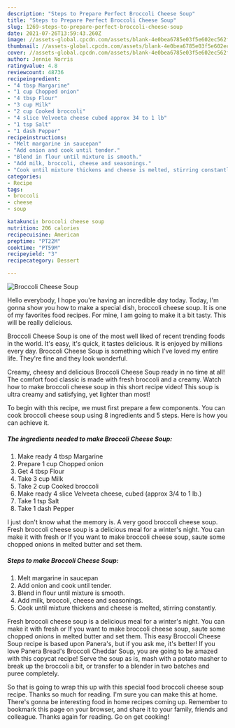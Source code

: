 ```yaml
---
description: "Steps to Prepare Perfect Broccoli Cheese Soup"
title: "Steps to Prepare Perfect Broccoli Cheese Soup"
slug: 1269-steps-to-prepare-perfect-broccoli-cheese-soup
date: 2021-07-26T13:59:43.260Z
image: //assets-global.cpcdn.com/assets/blank-4e0bea6785e03f5e602ec562f230caae08da540cada707380b4fe1bbebba43da.png
thumbnail: //assets-global.cpcdn.com/assets/blank-4e0bea6785e03f5e602ec562f230caae08da540cada707380b4fe1bbebba43da.png
cover: //assets-global.cpcdn.com/assets/blank-4e0bea6785e03f5e602ec562f230caae08da540cada707380b4fe1bbebba43da.png
author: Jennie Norris
ratingvalue: 4.8
reviewcount: 48736
recipeingredient:
- "4 tbsp Margarine"
- "1 cup Chopped onion"
- "4 tbsp Flour"
- "3 cup Milk"
- "2 cup Cooked broccoli"
- "4 slice Velveeta cheese cubed approx 34 to 1 lb"
- "1 tsp Salt"
- "1 dash Pepper"
recipeinstructions:
- "Melt margarine in saucepan"
- "Add onion and cook until tender."
- "Blend in flour until mixture is smooth."
- "Add milk, broccoli, cheese and seasonings."
- "Cook until mixture thickens and cheese is melted, stirring constantly."
categories:
- Recipe
tags:
- broccoli
- cheese
- soup

katakunci: broccoli cheese soup 
nutrition: 206 calories
recipecuisine: American
preptime: "PT22M"
cooktime: "PT59M"
recipeyield: "3"
recipecategory: Dessert

---
```



![Broccoli Cheese Soup](//assets-global.cpcdn.com/assets/blank-4e0bea6785e03f5e602ec562f230caae08da540cada707380b4fe1bbebba43da.png)

Hello everybody, I hope you're having an incredible day today. Today, I'm gonna show you how to make a special dish, broccoli cheese soup. It is one of my favorites food recipes. For mine, I am going to make it a bit tasty. This will be really delicious.

Broccoli Cheese Soup is one of the most well liked of recent trending foods in the world. It's easy, it's quick, it tastes delicious. It is enjoyed by millions every day. Broccoli Cheese Soup is something which I've loved my entire life. They're fine and they look wonderful.

Creamy, cheesy and delicious Broccoli Cheese Soup ready in no time at all! The comfort food classic is made with fresh broccoli and a creamy. Watch how to make broccoli cheese soup in this short recipe video! This soup is ultra creamy and satisfying, yet lighter than most!


To begin with this recipe, we must first prepare a few components. You can cook broccoli cheese soup using 8 ingredients and 5 steps. Here is how you can achieve it.

<!--inarticleads1-->

##### The ingredients needed to make Broccoli Cheese Soup:

1. Make ready 4 tbsp Margarine
1. Prepare 1 cup Chopped onion
1. Get 4 tbsp Flour
1. Take 3 cup Milk
1. Take 2 cup Cooked broccoli
1. Make ready 4 slice Velveeta cheese, cubed (approx 3/4 to 1 lb.)
1. Take 1 tsp Salt
1. Take 1 dash Pepper


I just don&#39;t know what the memory is. A very good broccoli cheese soup. Fresh broccoli cheese soup is a delicious meal for a winter&#39;s night. You can make it with fresh or If you want to make broccoli cheese soup, saute some chopped onions in melted butter and set them. 

<!--inarticleads2-->

##### Steps to make Broccoli Cheese Soup:

1. Melt margarine in saucepan
1. Add onion and cook until tender.
1. Blend in flour until mixture is smooth.
1. Add milk, broccoli, cheese and seasonings.
1. Cook until mixture thickens and cheese is melted, stirring constantly.


Fresh broccoli cheese soup is a delicious meal for a winter&#39;s night. You can make it with fresh or If you want to make broccoli cheese soup, saute some chopped onions in melted butter and set them. This easy Broccoli Cheese Soup recipe is based upon Panera&#39;s, but if you ask me, it&#39;s better! If you love Panera Bread&#39;s Broccoli Cheddar Soup, you are going to be amazed with this copycat recipe! Serve the soup as is, mash with a potato masher to break up the broccoli a bit, or transfer to a blender in two batches and puree completely. 

So that is going to wrap this up with this special food broccoli cheese soup recipe. Thanks so much for reading. I'm sure you can make this at home. There's gonna be interesting food in home recipes coming up. Remember to bookmark this page on your browser, and share it to your family, friends and colleague. Thanks again for reading. Go on get cooking!
